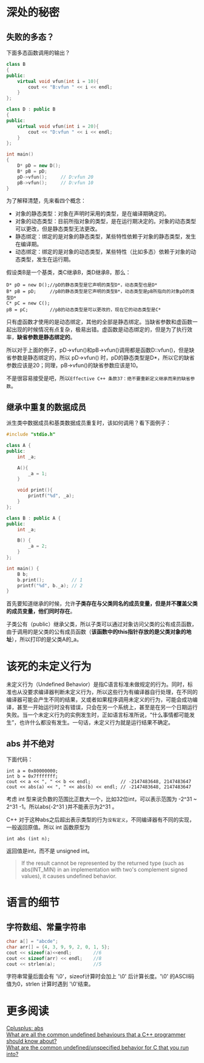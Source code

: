 # 深处的秘密

## 失败的多态？

下面多态函数调用的输出？

```c++
class B
{
public:
    virtual void vfun(int i = 10){
        cout << "B:vfun " << i << endl;
    }
};

class D : public B
{
public:
    virtual void vfun(int i = 20){
        cout << "D:vfun " << i << endl;
    }
};

int main()
{
    D* pD = new D();
    B* pB = pD;
    pD->vfun();     // D:vfun 20
    pB->vfun();     // D:vfun 10
}
```

为了解释清楚，先来看四个概念：

* 对象的静态类型：对象在声明时采用的类型，是在编译期确定的。
* 对象的动态类型：目前所指对象的类型，是在运行期决定的。对象的动态类型可以更改，但是静态类型无法更改。
* 静态绑定：绑定的是对象的静态类型，某些特性依赖于对象的静态类型，发生在编译期。
* 动态绑定：绑定的是对象的动态类型，某些特性（比如多态）依赖于对象的动态类型，发生在运行期。

假设类B是一个基类，类C继承B，类D继承B，那么：

    D* pD = new D();//pD的静态类型是它声明的类型D*，动态类型也是D*
    B* pB = pD;     //pB的静态类型是它声明的类型B*，动态类型是pB所指向的对象pD的类型D*
    C* pC = new C();  
    pB = pC;        //pB的动态类型是可以更改的，现在它的动态类型是C*

只有虚函数才使用的是动态绑定，其他的全部是静态绑定。当缺省参数和虚函数一起出现的时候情况有点复杂，极易出错。虚函数是动态绑定的，但是为了执行效率，**缺省参数是静态绑定的**。

所以对于上面的例子，pD->vfun()和pB->vfun()调用都是函数D::vfun()，但是缺省参数是静态绑定的，所以 pD->vfun() 时，pD的静态类型是D*，所以它的缺省参数应该是20；同理，pB->vfun()的缺省参数应该是10。

不是很容易接受是吧，所以`Effective C++ 条款37：绝不要重新定义继承而来的缺省参数`。

## 继承中重复的数据成员

派生类中数据成员和基类数据成员重复时，该如何调用？看下面例子：

```c++
#include "stdio.h"

class A {
public:
    int _a;

    A(){
        _a = 1;
    }

    void print(){
        printf("%d", _a);
    }
};

class B : public A {
public:
    int _a;

    B() {
        _a = 2;
    }
};

int main() {
    B b;
    b.print();          // 1    
    printf("%d", b._a); // 2
}
```
首先要知道继承的时候，允许**子类存在与父类同名的成员变量，但是并不覆盖父类的成员变量，他们同时存在**。

子类公有（public）继承父类，所以子类可以通过对象访问父类的公有成员函数，由于调用的是父类的公有成员函数（**该函数中的this指针存放的是父类对象的地址**），所以打印的是父类A的_a。

# 该死的未定义行为

未定义行为（Undefined Behavior）是指C语言标准未做规定的行为。同时，标准也从没要求编译器判断未定义行为，所以这些行为有编译器自行处理，在不同的编译器可能会产生不同的结果，又或者如果程序调用未定义的行为，可能会成功编译，甚至一开始运行时没有错误，只会在另一个系统上，甚至是在另一个日期运行失败。当一个未定义行为的实例发生时，正如语言标准所说，“什么事情都可能发生”，也许什么都没有发生。一句话，未定义行为就是运行结果不确定。

## abs 并不绝对

下面代码：

    int a = 0x80000000;
    int b = 0x7fffffff;
    cout << a << ", " << b << endl;           // -2147483648, 2147483647
    cout << abs(a) << ", " << abs(b) << endl; // -2147483648, 2147483647

考虑 int 型来说负数的范围比正数大一个，比如32位int，可以表示范围为 -2^31 ~ 2^31 -1。所以abs(-2^31 )并不能表示为2^31 。

C++ 对于这种abs之后超出表示类型的行为`没有定义`，不同编译器有不同的实现，一般返回原值。所以 int 函数原型为

    int abs (int n); 

返回值是int，而不是 unsigned int。

> If the result cannot be represented by the returned type (such as abs(INT_MIN) in an implementation with two's complement signed values), it causes undefined behavior.

# 语言的细节

## 字符数组、常量字符串

```c++
char a[] = "abcde";
char arr[] = {4, 3, 9, 9, 2, 0, 1, 5};
cout << sizeof(a)<<endl;        //6
cout << sizeof(arr) << endl;    //8
cout << strlen(a);              //5
```

字符串常量后面会有 '\0'，sizeof计算时会加上 '\0' 后计算长度。'\0' 的ASCII码值为0，strlen 计算时遇到 '\0'结束。


# 更多阅读

[Cplusplus: abs](http://www.cplusplus.com/reference/cstdlib/abs/?kw=abs)  
[What are all the common undefined behaviours that a C++ programmer should know about? ](http://stackoverflow.com/questions/367633/what-are-all-the-common-undefined-behaviours-that-a-c-programmer-should-know-a)  
[What are the common undefined/unspecified behavior for C that you run into?](http://stackoverflow.com/questions/98340/what-are-the-common-undefined-unspecified-behavior-for-c-that-you-run-into)   


